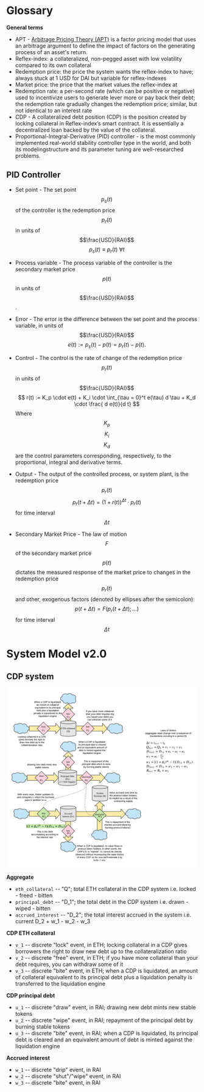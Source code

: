 <!-- #region -->
# Glossary

**General terms**
* APT - [Arbitrage Pricing Theory (APT)](https://www.investopedia.com/terms/a/apt.asp) is a factor pricing model that uses an arbitrage argument to define the impact of factors on the generating process of an asset's return.
* Reflex-index: a collateralized, non-pegged asset with low volatility compared to its own collateral
* Redemption price: the price the system wants the reflex-index to have; always stuck at 1 USD for DAI but variable for reflex-indexes
* Market price: the price that the market values the reflex-index at
* Redemption rate: a per-second rate (which can be positive or negative) used to incentivize users to generate lever more or pay back their debt; the redemption rate gradually changes the redemption price; similar, but not identical to an interest rate
* CDP - A collateralized debt position (CDP) is the position created by locking collateral in Reflex-index’s smart contract. It is essentially a  decentralized loan backed by the value of the collateral.
* Proportional-Integral-Derivative (PID) controller - is the most commonly implemented real-world stability controller type in the world, and both its modelingstructure and its parameter tuning are well-researched problems.



## PID Controller
* Set point -   The set point $$p_s(t)$$ of the controller is the redemption price $$p_r(t)$$ in units of $$\frac{USD}{RAI}$$
$$
p_s(t) \equiv p_r(t) \: \forall t
$$
* Process variable -   The process variable of the controller is the secondary market price $$p(t)$$ in units of $$\frac{USD}{RAI}$$.
* Error -   The error is the difference between the set point and the process variable, in units of $$\frac{USD}{RAI}$$
  $$
    e(t) := p_s(t) - p(t) = p_r(t) - p(t).
  $$
  
* Control - The control is the rate of change of the redemption price $$p_r(t)$$ in units of $$\frac{USD}{RAI}$$
  $$
    r(t) := K_p \cdot e(t) + K_i \cdot \int_{\tau = 0}^t e(\tau) d \tau + K_d \cdot \frac{ d e(t)}{d t}
  $$
Where $$K_p$$ $$K_i$$ $$K_d$$ are the control parameters corresponding, respectively, to the proportional, integral and derivative terms.
* Output - The output of the controlled process, or system plant, is the redemption price $$p_r(t)$$
  $$
    p_r(t+\Delta t) = (1 + r(t))^{\Delta t} \cdot p_r(t)
  $$
for time interval $$\Delta t$$
* Secondary Market Price - The law of motion $$F$$ of the secondary market price $$p(t)$$ dictates the measured response of the market price to changes in the redemption price $$p_r(t)$$ and other, exogenous factors (denoted by ellipses after the semicolon):
  $$
    p(t + \Delta t) = F(p_r(t + \Delta t); \ldots)
  $$
for time interval $$\Delta t$$

# System Model v2.0

## CDP system

![Debt dynamics stock and flow](diagrams/debt_dynamics.png)

**Aggregate**
* `eth_collateral` -- "Q"; total ETH collateral in the CDP system i.e. locked - freed - bitten
* `principal_debt` -- "D_1"; the total debt in the CDP system i.e. drawn - wiped - bitten
* `accrued_interest` -- "D_2"; the total interest accrued in the system i.e. current D_2 + w_1 - w_2 - w_3

**CDP ETH collateral**
* `v_1` -- discrete "lock" event, in ETH; locking collateral in a CDP gives borrowers the right to draw new debt up to the collateralization ratio
* `v_2` -- discrete "free" event, in ETH; if you have more collateral than your debt requires, you can withdraw some of it
* `v_3` -- discrete "bite" event, in ETH; when a CDP is liquidated, an amount of collateral equivalent to its principal debt plus a liquidation penalty is transferred to the liquidation engine

**CDP principal debt**
* `u_1` -- discrete "draw" event, in RAI; drawing new debt mints new stable tokens
* `u_2` -- discrete "wipe" event, in RAI; repayment of the principal debt by burning stable tokens
* `u_3` -- discrete "bite" event, in RAI; when a CDP is liquidated, its principal debt is cleared and an equivalent amount of debt is minted against the liquidation engine

**Accrued interest**
* `w_1` -- discrete "drip" event, in RAI
* `w_2` -- discrete "shut"/"wipe" event, in RAI
* `w_3` -- discrete "bite" event, in RAI

